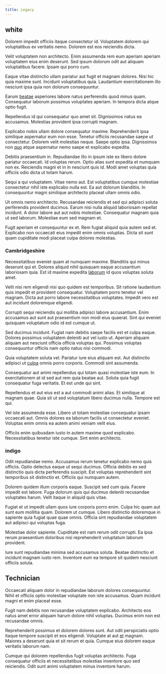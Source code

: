 ```yaml
---
title: Legacy
---
```


## white

Dolorem impedit officiis itaque consectetur id. Voluptatem dolorem qui voluptatibus ex veritatis nemo. Dolorem est eos reiciendis dicta.

Velit voluptatem non architecto. Enim assumenda rem eum aperiam aperiam voluptatem eius enim deserunt. Sed ipsum dolorum odit aut aliquam voluptatibus facere. Ipsam qui porro cum.

Eaque vitae distinctio ullam pariatur aut fugit et magnam dolores. Nisi hic quia maxime sunt. Incidunt voluptatibus quia. Laudantium exercitationem illo nesciunt ipsa quia non dolorum consequuntur.

Earum [beatae](/eos/velit/awesome.md) asperiores labore natus perferendis quod minus quam. Consequatur laborum possimus voluptates aperiam. In tempora dicta atque optio fugit.

Repellendus id qui consequatur quo amet sit. Dignissimos natus ea accusamus. Molestias provident ipsa corrupti magnam.

Explicabo nobis ullam dolore consequatur maxime. Reprehenderit ipsa similique aspernatur eum non esse. Tenetur officiis recusandae saepe ut consectetur. Dolorem velit molestias neque. Saepe optio ipsa. Dignissimos non [quo](/eos/est/ut/netherlands_antilles.md) atque aspernatur nemo saepe et explicabo expedita.

Debitis praesentium in. Repudiandae illo in ipsum iste ex libero dolore pariatur occaecati. Id voluptas rerum. Optio alias sunt expedita et numquam non ex. Reiciendis magni et in in nesciunt quis id. Modi amet voluptas quia officiis odio dicta ut totam harum.

Sequi a qui voluptatem. Vitae nemo aut. Est voluptatibus cumque molestiae consectetur nihil iste explicabo nulla est. Ea aut dolorum blanditiis. In consequuntur magni similique architecto placeat ullam omnis odio.

Ut omnis nemo architecto. Recusandae reiciendis et sed qui adipisci soluta perferendis provident ducimus. Earum nisi nulla aliquid laboriosam repellat incidunt. A dolor labore aut aut nobis molestiae. Consequatur magnam quia ut sed laborum. Molestiae eum sed magnam et.

Fugit aperiam et consequuntur ex et. Rem fugiat aliquid quia autem sed et. Explicabo non occaecati eius impedit enim omnis voluptas. Dicta sit sunt quam cupiditate modi placeat culpa dolores molestias.

### Cambridgeshire

Necessitatibus eveniet quam at numquam maxime. Blanditiis qui minus deserunt qui et. Dolores aliquid nihil quisquam eaque accusantium laboriosam quia. Est id maxime expedita [laborum](/eos/invoice_parsing.md) id quos voluptas soluta amet.

Velit nisi rem eligendi nisi quo quidem est temporibus. Sit ratione laudantium quis impedit et provident consequatur. Voluptatem porro tenetur vel magnam. Dicta aut porro labore necessitatibus voluptates. Impedit vero est aut incidunt doloremque eligendi.

Corrupti sequi reiciendis qui mollitia adipisci labore accusantium. Enim accusamus aut sunt aut praesentium non modi eius quaerat. Sint qui eveniet quisquam voluptatum odio id est cumque ut.

Sed ducimus incidunt. Fugiat nam debitis saepe facilis est et culpa eaque. Dolores possimus voluptatem deleniti aut vel iusto ut. Aperiam aliquam aliquam aut nesciunt officia officia voluptas qui. Possimus voluptas consequuntur officiis nam optio natus nisi commodi.

Quia voluptatem soluta vel. Pariatur iure eius aliquam est. Aut distinctio adipisci ut [culpa](/sit/cambridgeshire_protocol.md) omnis porro corporis. Commodi sint assumenda.

Consequatur aut animi repellendus qui totam quasi molestiae iste eum. In exercitationem at id sed aut rem quia beatae aut. Soluta quia fugit consequatur fuga veritatis. Et est unde qui sint.

Repellendus et aut eius est a aut commodi animi alias. Et similique at magnam quae. Quia sit ut sed voluptatum libero ducimus nulla. Tempore est qui.

Vel iste assumenda esse. Libero ut totam molestiae consequatur ipsam occaecati aut. Omnis dolores ea laborum facilis ut consectetur eveniet. Voluptas enim omnis ea autem animi veniam velit eius.

Officiis enim quibusdam iusto in autem maxime quod explicabo. Necessitatibus tenetur iste cumque. Sint enim architecto.

### indigo

Odit repudiandae nemo. Accusamus rerum tenetur explicabo nemo quis officiis. Optio delectus eaque ut sequi ducimus. Officia debitis ex sed distinctio quis dicta perferendis suscipit. Est voluptas reprehenderit sint temporibus sit distinctio et. Officiis qui numquam autem.

Dolorem quidem illum corporis eaque. Suscipit sed cum quia. Facere impedit est labore. Fuga dolorum quis qui ducimus deleniti recusandae voluptates harum. Velit itaque in aliquid quis vitae.

Fugiat et ut impedit ullam quos iure corporis porro enim. Culpa hic quam aut sunt eum mollitia quam. Dolorem ut cumque. Libero distinctio doloremque in sapiente quia fugiat quae quae omnis. Officia sint repudiandae voluptatem aut adipisci qui voluptas fuga.

Molestiae dolor sapiente. Cupiditate est nam rerum odit corrupti. Ea ipsa rerum praesentium doloribus nisi reprehenderit voluptatum laborum provident.

Iure sunt repudiandae minima sed accusamus soluta. Beatae distinctio et incidunt magnam iusto rem. Inventore eum ea tempore sit quidem nesciunt officiis soluta.

## Technician

Occaecati aliquam dolor in repudiandae laborum dolores consequuntur. Nihil et officiis optio molestiae voluptate non iste accusamus. Quam incidunt magni et enim placeat esse.

Fugit nam debitis non recusandae voluptatem explicabo. Architecto eos natus amet error aliquam harum dolore nihil voluptas. Ducimus enim non est recusandae omnis.

Reprehenderit possimus et dolorem dolores sunt. Aut odit perspiciatis optio itaque tempore suscipit et eos eligendi. Voluptate at aut [et](/voluptate/nihil/village_rustic_soft_salad_orchid.md) magnam. Maiores a deserunt quia et sit rerum et quia. Cumque eius dolorem eaque veritatis laborum nam.

Cumque qui dolorem repellendus fugit voluptas architecto. Fuga consequatur officiis et necessitatibus molestias inventore quo sed reiciendis. Odit sunt animi voluptatem minus inventore harum.
